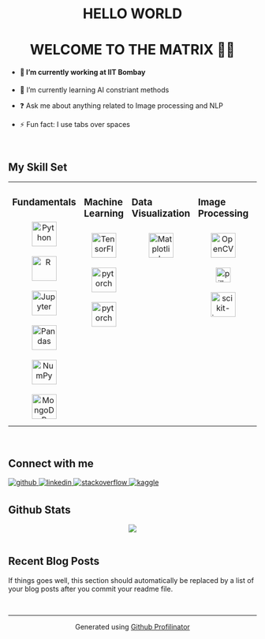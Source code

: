 # <div align="center">HELLO WORLD</div>  
  

# <div align="center">WELCOME TO THE MATRIX 👨‍💻</div>  
  

- #### 🔭 I’m currently working at IIT Bombay  
  

- 🌱 I’m currently learning AI constriant methods  
  

- ❓ Ask me about anything related to Image processing and NLP  
  

- ⚡ Fun fact: I use tabs over spaces  
  

<br/>  


## My Skill Set    
<table><tr><td valign="top" width="20%">

### Fundamentals  
<div align="center">  
<img style="margin: 10px" src="https://devicons.github.io/devicon/devicon.git/icons/python/python-original.svg" alt="Python" height="50" />
</br>
<img style="margin: 10px" src="https://www.r-project.org/Rlogo.png" alt="R" height="50" />
<img style="margin: 10px" src="https://assets-cdn.anaconda.com/assets/resources/open-source/Jupyter_logo.svg" alt="Jupyter" height="50" />
<img style="margin: 10px" src="https://assets-cdn.anaconda.com/assets/resources/open-source/Pandas_logo.svg" alt="Pandas" height="50" />
<img style="margin: 10px" src="https://assets-cdn.anaconda.com/assets/resources/open-source/NumPy_logo.svg" alt="NumPy" height="50" />
<img style="margin: 10px" src="https://devicons.github.io/devicon/devicon.git/icons/mongodb/mongodb-original-wordmark.svg" alt="MongoDB" height="50" />   

</div></td><td valign="top" width="20%">

### Machine Learning  
<div align="center">  
<img style="margin: 10px" src="https://www.vectorlogo.zone/logos/tensorflow/tensorflow-icon.svg" alt="TensorFlow" height="50" />  
<img style="margin: 10px" src="https://www.vectorlogo.zone/logos/pytorch/pytorch-icon.svg" alt="pytorch" height="50" />    
<img style="margin: 10px" src="https://keras.io/img/logo.png" alt="pytorch" height="50" />    

</div></td><td valign="top" width="20%">

### Data Visualization  
<div align="center">  
<img style="margin: 10px" src="https://assets-cdn.anaconda.com/assets/resources/open-source/matplotlib-1.svg" alt="Matplotlib" height="50" />  

</div></td><td valign="top" width="20%">
  
### Image Processing  
<div align="center">  
<img style="margin: 10px" src="https://www.vectorlogo.zone/logos/opencv/opencv-icon.svg" alt="OpenCV" height="50" />  
<img style="margin: 10px" src="https://assets-cdn.anaconda.com/assets/resources/open-source/pillow-logo.svg" alt="pillow" height="30" />  
<img style="margin: 10px" src="https://scikit-image.org/_static/img/logo.png" alt="scikit-image" height="50" />  


</div></td><td valign="top" width="20%">

### NLP  
<div align="center">  
<img style="margin: 10px" src="https://assets-cdn.anaconda.com/assets/resources/open-source/nltk-logo.svg" alt="NLTK" height="30" />  

  
</div></td></tr></table> 
  

<br/>  


## Connect with me  
<a href="https://github.com/charlie6echo" target="_blank">
<img src=https://img.shields.io/badge/github-%2324292e.svg?&style=for-the-badge&logo=github&logoColor=white alt=github style="margin-bottom: 5px;" />
</a>
<a href="https://linkedin.com/in/shubhamc6e" target="_blank">
<img src=https://img.shields.io/badge/linkedin-%231E77B5.svg?&style=for-the-badge&logo=linkedin&logoColor=white alt=linkedin style="margin-bottom: 5px;" />
</a>
<a href="https://stackoverflow.com/users/11075575" target="_blank">
<img src=https://img.shields.io/badge/stackoverflow-%23F28032.svg?&style=for-the-badge&logo=stackoverflow&logoColor=white alt=stackoverflow style="margin-bottom: 5px;" />
</a>
<a href="https://www.kaggle.com/charlie6echo " target="_blank">
<img src=https://img.shields.io/badge/kaggle-%2344BAE8.svg?&style=for-the-badge&logo=kaggle&logoColor=white alt=kaggle style="margin-bottom: 5px;" />
</a>  
  

<br/>  


## Github Stats  
<div align="center"><img src="https://github-readme-stats.vercel.app/api?username=charlie6echo&show_icons=true&count_private=true" align="center" /></div>  

<br/>  


## Recent Blog Posts  
<!-- BLOG-POST-LIST:START -->  
If things goes well, this section should automatically be replaced by a list of your blog posts after you commit your readme file. 
<!-- BLOG-POST-LIST:END -->
<br />

----
<div align="center">Generated using <a href="https://profilinator.rishav.dev/" target="_blank">Github Profilinator</a></div>
